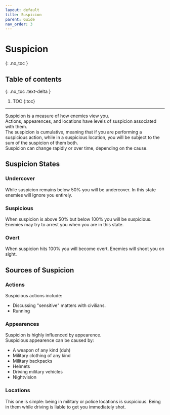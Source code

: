 ```yaml
---
layout: default
title: Suspicion
parent: Guide
nav_order: 3
---
```


# Suspicion
{: .no_toc }

## Table of contents
{: .no_toc .text-delta }

1. TOC
{:toc}

---

Suspicion is a measure of how enemies view you.  
Actions, appearences, and locations have levels of suspicion associated with them.  
The suspicion is cumulative, meaning that if you are performing a suspicious action, 
while in a suspicious location, you will be subject to the sum of the suspicion of them both.  
Suspicion can change rapidly or over time, depending on the cause.  

## Suspicion States

### Undercover

While suspicion remains below 50% you will be undercover. In this state enemies will ignore you entirely.  

### Suspicious

When suspicion is above 50% but below 100% you will be suspicious. Enemies may try to arrest you when you are in this state.  

### Overt

When suspicion hits 100% you will become overt. Enemies will shoot you on sight.  

## Sources of Suspicion

### Actions

Suspicious actions include:
- Discussing "sensitive" matters with civilians.
- Running

### Appearences

Suspicion is highly influenced by appearence.  
Suspicious appearence can be caused by:
- A weapon of any kind (duh)
- Military clothing of any kind
- Military backpacks
- Helmets
- Driving military vehicles
- Nightvision

### Locations

This one is simple: being in military or police locations is suspicious. Being in them while driving is liable to get you immediately shot.  
